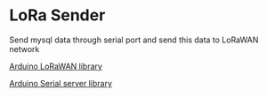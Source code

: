 # LoRa Sender

Send mysql data through serial port and send this data to LoRaWAN network

[Arduino LoRaWAN library](https://github.com/BeelanMX/Beelan-LoRaWAN)

[Arduino Serial server library](https://github.com/ivanmorenoj/arduino-serial-server)
